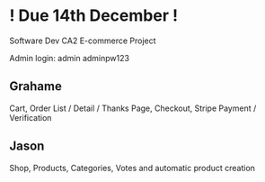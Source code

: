 # ! Due 14th December !
Software Dev CA2 E-commerce Project

Admin login:
admin
adminpw123


Grahame
-----
Cart,
Order List / Detail / Thanks Page,
Checkout,
Stripe Payment / Verification

Jason
-----
Shop,
Products,
Categories,
Votes and automatic product creation
